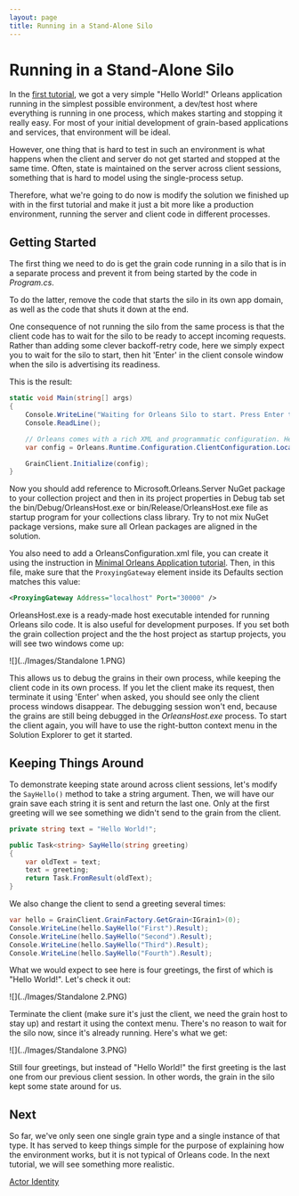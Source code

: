 ```yaml
---
layout: page
title: Running in a Stand-Alone Silo
---
```


# Running in a Stand-Alone Silo

In the [first tutorial](My-First-Orleans-Application.md), we got a very simple "Hello World!" Orleans application running in the simplest possible environment, a dev/test host where everything is running in one process, which makes starting and stopping it really easy.
For most of your initial development of grain-based applications and services, that environment will be ideal.

However, one thing that is hard to test in such an environment is what happens when the client and server do not get started and stopped at the same time.
Often, state is maintained on the server across client sessions, something that is hard to model using the single-process setup.

Therefore, what we're going to do now is modify the solution we finished up with in the first tutorial and make it just a bit more like a production environment, running the server and client code in different processes.

## Getting Started

The first thing we need to do is get the grain code running in a silo that is in a separate process and prevent it from being started by the code in _Program.cs_.

To do the latter, remove the code that starts the silo in its own app domain, as well as the code that shuts it down at the end.

One consequence of not running the silo from the same process is that the client code has to wait for the silo to be ready to accept incoming requests.
Rather than adding some clever backoff-retry code, here we simply expect you to wait for the silo to start, then hit 'Enter' in the client console window when the silo is advertising its readiness.

 This is the result:

``` csharp
static void Main(string[] args)
{
    Console.WriteLine("Waiting for Orleans Silo to start. Press Enter to proceed...");
    Console.ReadLine();

    // Orleans comes with a rich XML and programmatic configuration. Here we're just going to set up with basic programmatic config
    var config = Orleans.Runtime.Configuration.ClientConfiguration.LocalhostSilo(30000);

    GrainClient.Initialize(config);
}
```

Now you should add reference to Microsoft.Orleans.Server NuGet package to your collection project and then in its project properties in Debug tab set the bin/Debug/OrleansHost.exe or bin/Release/OrleansHost.exe file as startup program for your collections class library. Try to not mix NuGet package versions, make sure all Orlean packages are aligned in the solution.

You also need to add a OrleansConfiguration.xml file, you can create it using the instruction in [Minimal Orleans Application tutorial](Minimal-Orleans-Application.md). Then, in this file, make sure that the `ProxyingGateway` element inside its Defaults section matches this value:

```xml
<ProxyingGateway Address="localhost" Port="30000" />
```

OrleansHost.exe is a ready-made host executable intended for running Orleans silo code. It is also useful for development purposes. If you set both the grain collection project and the the host project as startup projects, you will see two windows come up:

![](../Images/Standalone 1.PNG)


This allows us to debug the grains in their own process, while keeping the client code in its own process.
If you let the client make its request, then terminate it using 'Enter' when asked, you should see only the client process windows disappear.
The debugging session won't end, because the grains are still being debugged in the _OrleansHost.exe_ process.
To start the client again, you will have to use the right-button context menu in the Solution Explorer to get it started.

## Keeping Things Around

To demonstrate keeping state around across client sessions, let's modify the `SayHello()` method to take a string argument.
Then, we will have our grain save each string it is sent and return the last one.
Only at the first greeting will we see something we didn't send to the grain from the client.

``` csharp
private string text = "Hello World!";

public Task<string> SayHello(string greeting)
{
    var oldText = text;
    text = greeting;
    return Task.FromResult(oldText);
}
```


 We also change the client to send a greeting several times:

``` csharp
var hello = GrainClient.GrainFactory.GetGrain<IGrain1>(0);
Console.WriteLine(hello.SayHello("First").Result);
Console.WriteLine(hello.SayHello("Second").Result);
Console.WriteLine(hello.SayHello("Third").Result);
Console.WriteLine(hello.SayHello("Fourth").Result);
```

What we would expect to see here is four greetings, the first of which is "Hello World!".
Let's check it out:

![](../Images/Standalone 2.PNG)

Terminate the client (make sure it's just the client, we need the grain host to stay up) and restart it using the context menu.
There's no reason to wait for the silo now, since it's already running.
Here's what we get:

![](../Images/Standalone 3.PNG)

Still four greetings, but instead of "Hello World!" the first greeting is the last one from our previous client session.
In other words, the grain in the silo kept some state around for us.

## Next

So far, we've only seen one single grain type and a single instance of that type.
It has served to keep things simple for the purpose of explaining how the environment works, but it is not typical of Orleans code.
In the next tutorial, we will see something more realistic.

[Actor Identity](Actor-Identity.md)
